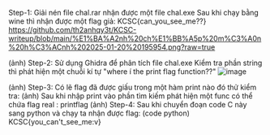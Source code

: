 Step-1:
Giải nén file chal.rar nhận được một file chal.exe
Sau khi chạy bằng wine thì nhận được một flag giả:
KCSC{can_you_see_me??}
https://github.com/th2anhqy3t/KCSC-writeup/blob/main/%E1%BA%A2nh%20ch%E1%BB%A5p%20m%C3%A0n%20h%C3%ACnh%202025-01-20%20195954.png?raw=true

(ảnh)
Step-2:
Sử dụng Ghidra để phân tích file chal.exe
Kiểm tra phần string thì phát hiện một chuỗi kí tự "where í the print flag function??"
![image](https://github.com/user-attachments/assets/74f55436-20db-478d-9d6d-bdba9e0b76fe)

(ảnh)
Step-3:
Có lẽ flag đã được giấu trong một hàm print nào đó thử kiểm tra:
(ảnh)
Sau khi nhập print vào phần tìm kiếm phát hiện một func có thể chứa flag real : printflag
(ảnh)
Step-4:
Sau khi chuyển đoạn code C này sang python và chạy ta nhận được flag:
(code python)
KCSC{you_can't_see_me:v}

